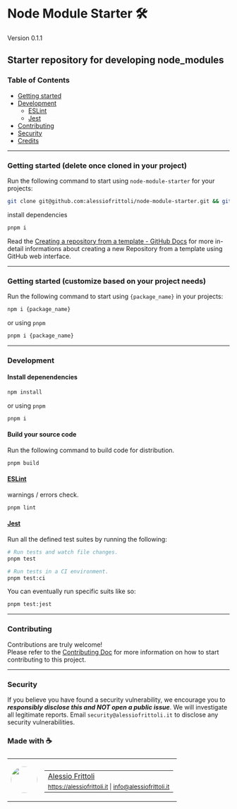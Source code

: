 # Node Module Starter 🛠️

Version 0.1.1

## Starter repository for developing node_modules

### Table of Contents

- [Getting started](#getting-started)
- [Development](#development)
	- [ESLint](#eslint)
	- [Jest](#jest)
- [Contributing](#contributing)
- [Security](#security)
- [Credits](#made-with-)

---

### Getting started (delete once cloned in your project)

Run the following command to start using `node-module-starter` for your projects:

```bash
git clone git@github.com:alessiofrittoli/node-module-starter.git && git remote remove origin
```

install dependencies

```bash
pnpm i
```

Read the [Creating a repository from a template - GitHub Docs](https://docs.github.com/en/repositories/creating-and-managing-repositories/creating-a-repository-from-a-template) for more in-detail informations about creating a new Repository from a template using GitHub web interface.

---

### Getting started (customize based on your project needs)

Run the following command to start using `{package_name}` in your projects:

```bash
npm i {package_name}
```

or using `pnpm`

```bash
pnpm i {package_name}
```

---

### Development

#### Install depenendencies

```bash
npm install
```

or using `pnpm`

```bash
pnpm i
```

#### Build your source code

Run the following command to build code for distribution.

```bash
pnpm build
```

#### [ESLint](https://www.npmjs.com/package/eslint)

warnings / errors check.

```bash
pnpm lint
```

#### [Jest](https://npmjs.com/package/jest)

Run all the defined test suites by running the following:

```bash
# Run tests and watch file changes.
pnpm test

# Run tests in a CI environment.
pnpm test:ci
```

You can eventually run specific suits like so:

```bash
pnpm test:jest
```

---

### Contributing

Contributions are truly welcome!\
Please refer to the [Contributing Doc](./CONTRIBUTING.md) for more information on how to start contributing to this project.

---

### Security

If you believe you have found a security vulnerability, we encourage you to **_responsibly disclose this and NOT open a public issue_**. We will investigate all legitimate reports. Email `security@alessiofrittoli.it` to disclose any security vulnerabilities.

### Made with ☕

<table style='display:flex;gap:20px;'>
	<tbody>
		<tr>
			<td>
				<img src='https://avatars.githubusercontent.com/u/35973186' style='width:60px;border-radius:50%;object-fit:contain;'>
			</td>
			<td>
				<table style='display:flex;gap:2px;flex-direction:column;'>
					<tbody>
						<tr>
							<td>
								<a href='https://github.com/alessiofrittoli' target='_blank' rel='noopener'>Alessio Frittoli</a>
							</td>
						</tr>
						<tr>
							<td>
								<small>
									<a href='https://alessiofrittoli.it' target='_blank' rel='noopener'>https://alessiofrittoli.it</a> |
									<a href='mailto:info@alessiofrittoli.it' target='_blank' rel='noopener'>info@alessiofrittoli.it</a>
								</small>
							</td>
						</tr>
					</tbody>
				</table>
			</td>
		</tr>
	</tbody>
</table>